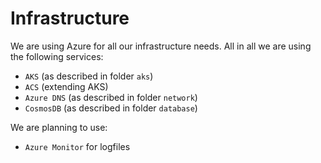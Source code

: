 # Infrastructure
We are using Azure for all our infrastructure needs. All in all we are using the following services:
* `AKS` (as described in folder `aks`)
* `ACS` (extending AKS)
* `Azure DNS` (as described in folder `network`)
* `CosmosDB` (as described in folder `database`)

We are planning to use:
* `Azure Monitor` for logfiles